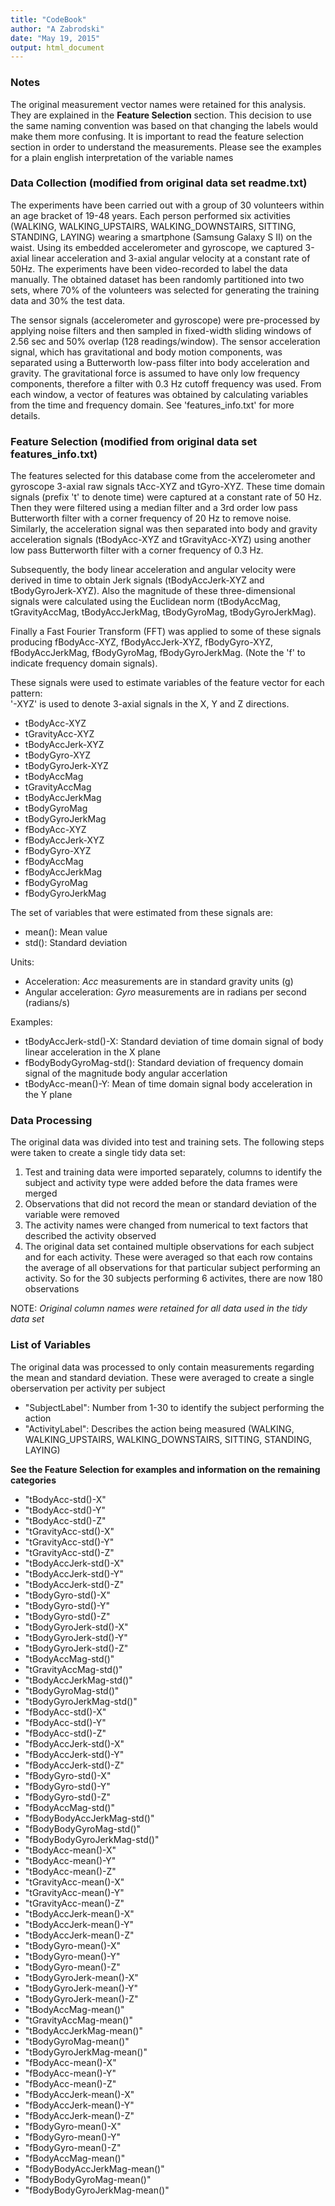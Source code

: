 ```yaml
---
title: "CodeBook"
author: "A Zabrodski"
date: "May 19, 2015"
output: html_document
---
```

### Notes 

The original measurement vector names were retained for this analysis. They are explained in the **Feature Selection** section. This decision to use the same naming convention was based on that changing the labels would make them more confusing. It is important to read the feature selection section in order to understand the measurements. Please see the examples for a plain english interpretation of the variable names 

### Data Collection (modified from original data set readme.txt)

The experiments have been carried out with a group of 30 volunteers within an age bracket of 19-48 years. Each person performed six activities (WALKING, WALKING_UPSTAIRS, WALKING_DOWNSTAIRS, SITTING, STANDING, LAYING) wearing a smartphone (Samsung Galaxy S II) on the waist. Using its embedded accelerometer and gyroscope, we captured 3-axial linear acceleration and 3-axial angular velocity at a constant rate of 50Hz. The experiments have been video-recorded to label the data manually. The obtained dataset has been randomly partitioned into two sets, where 70% of the volunteers was selected for generating the training data and 30% the test data. 

The sensor signals (accelerometer and gyroscope) were pre-processed by applying noise filters and then sampled in fixed-width sliding windows of 2.56 sec and 50% overlap (128 readings/window). The sensor acceleration signal, which has gravitational and body motion components, was separated using a Butterworth low-pass filter into body acceleration and gravity. The gravitational force is assumed to have only low frequency components, therefore a filter with 0.3 Hz cutoff frequency was used. From each window, a vector of features was obtained by calculating variables from the time and frequency domain. See 'features_info.txt' for more details. 

### Feature Selection (modified from original data set features_info.txt)

The features selected for this database come from the accelerometer and gyroscope 3-axial raw signals tAcc-XYZ and tGyro-XYZ. These time domain signals (prefix 't' to denote time) were captured at a constant rate of 50 Hz. Then they were filtered using a median filter and a 3rd order low pass Butterworth filter with a corner frequency of 20 Hz to remove noise. Similarly, the acceleration signal was then separated into body and gravity acceleration signals (tBodyAcc-XYZ and tGravityAcc-XYZ) using another low pass Butterworth filter with a corner frequency of 0.3 Hz. 

Subsequently, the body linear acceleration and angular velocity were derived in time to obtain Jerk signals (tBodyAccJerk-XYZ and tBodyGyroJerk-XYZ). Also the magnitude of these three-dimensional signals were calculated using the Euclidean norm (tBodyAccMag, tGravityAccMag, tBodyAccJerkMag, tBodyGyroMag, tBodyGyroJerkMag). 

Finally a Fast Fourier Transform (FFT) was applied to some of these signals producing fBodyAcc-XYZ, fBodyAccJerk-XYZ, fBodyGyro-XYZ, fBodyAccJerkMag, fBodyGyroMag, fBodyGyroJerkMag. (Note the 'f' to indicate frequency domain signals). 

These signals were used to estimate variables of the feature vector for each pattern:  
'-XYZ' is used to denote 3-axial signals in the X, Y and Z directions.

- tBodyAcc-XYZ
- tGravityAcc-XYZ
- tBodyAccJerk-XYZ
- tBodyGyro-XYZ
- tBodyGyroJerk-XYZ
- tBodyAccMag
- tGravityAccMag
- tBodyAccJerkMag
- tBodyGyroMag
- tBodyGyroJerkMag
- fBodyAcc-XYZ
- fBodyAccJerk-XYZ
- fBodyGyro-XYZ
- fBodyAccMag
- fBodyAccJerkMag
- fBodyGyroMag
- fBodyGyroJerkMag

The set of variables that were estimated from these signals are: 

- mean(): Mean value
- std(): Standard deviation

Units:

- Acceleration: *Acc* measurements are in standard gravity units (g)
- Angular acceleration: *Gyro* measurements are in radians per second (radians/s)

Examples: 

- tBodyAccJerk-std()-X: Standard deviation of time domain signal of body linear acceleration in the X plane
- fBodyBodyGyroMag-std(): Standard deviation of frequency domain signal of the magnitude body angular accerlation 
- tBodyAcc-mean()-Y: Mean of time domain signal body acceleration in the Y plane

### Data Processing 

The original data was divided into test and training sets. The following steps were taken to create a single tidy data set:

1. Test and training data were imported separately, columns to identify the subject and activity type were added before the data frames were merged
2. Observations that did not record the mean or standard deviation of the variable were removed
3. The activity names were changed from numerical to text factors that described the activity observed
4. The original data set contained multiple observations for each subject and for each activity. These were averaged so that each row contains the average of all observations for that particular subject performing an activity. So for the 30 subjects performing 6 activites, there are now 180 observations

NOTE: *Original column names were retained for all data used in the tidy data set*

### List of Variables 

The original data was processed to only contain measurements regarding the mean and standard deviation. These were averaged to create a single oberservation per activity per subject

- "SubjectLabel": Number from 1-30 to identify the subject performing the action 
- "ActivityLabel": Describes the action being measured (WALKING, WALKING_UPSTAIRS, WALKING_DOWNSTAIRS, SITTING, STANDING, LAYING)

**See the Feature Selection for examples and information on the remaining categories**

- "tBodyAcc-std()-X" 
- "tBodyAcc-std()-Y" 
- "tBodyAcc-std()-Z" 
- "tGravityAcc-std()-X" 
- "tGravityAcc-std()-Y" 
- "tGravityAcc-std()-Z" 
- "tBodyAccJerk-std()-X" 
- "tBodyAccJerk-std()-Y" 
- "tBodyAccJerk-std()-Z" 
- "tBodyGyro-std()-X" 
- "tBodyGyro-std()-Y" 
- "tBodyGyro-std()-Z" 
- "tBodyGyroJerk-std()-X" 
- "tBodyGyroJerk-std()-Y" 
- "tBodyGyroJerk-std()-Z" 
- "tBodyAccMag-std()" 
- "tGravityAccMag-std()" 
- "tBodyAccJerkMag-std()" 
- "tBodyGyroMag-std()" 
- "tBodyGyroJerkMag-std()" 
- "fBodyAcc-std()-X" 
- "fBodyAcc-std()-Y" 
- "fBodyAcc-std()-Z" 
- "fBodyAccJerk-std()-X" 
- "fBodyAccJerk-std()-Y" 
- "fBodyAccJerk-std()-Z" 
- "fBodyGyro-std()-X" 
- "fBodyGyro-std()-Y" 
- "fBodyGyro-std()-Z" 
- "fBodyAccMag-std()" 
- "fBodyBodyAccJerkMag-std()" 
- "fBodyBodyGyroMag-std()" 
- "fBodyBodyGyroJerkMag-std()" 
- "tBodyAcc-mean()-X" 
- "tBodyAcc-mean()-Y" 
- "tBodyAcc-mean()-Z" 
- "tGravityAcc-mean()-X" 
- "tGravityAcc-mean()-Y" 
- "tGravityAcc-mean()-Z" 
- "tBodyAccJerk-mean()-X" 
- "tBodyAccJerk-mean()-Y" 
- "tBodyAccJerk-mean()-Z" 
- "tBodyGyro-mean()-X" 
- "tBodyGyro-mean()-Y" 
- "tBodyGyro-mean()-Z" 
- "tBodyGyroJerk-mean()-X" 
- "tBodyGyroJerk-mean()-Y" 
- "tBodyGyroJerk-mean()-Z" 
- "tBodyAccMag-mean()" 
- "tGravityAccMag-mean()" 
- "tBodyAccJerkMag-mean()" 
- "tBodyGyroMag-mean()" 
- "tBodyGyroJerkMag-mean()" 
- "fBodyAcc-mean()-X" 
- "fBodyAcc-mean()-Y" 
- "fBodyAcc-mean()-Z" 
- "fBodyAccJerk-mean()-X" 
- "fBodyAccJerk-mean()-Y" 
- "fBodyAccJerk-mean()-Z" 
- "fBodyGyro-mean()-X" 
- "fBodyGyro-mean()-Y" 
- "fBodyGyro-mean()-Z" 
- "fBodyAccMag-mean()" 
- "fBodyBodyAccJerkMag-mean()" 
- "fBodyBodyGyroMag-mean()" 
- "fBodyBodyGyroJerkMag-mean()"